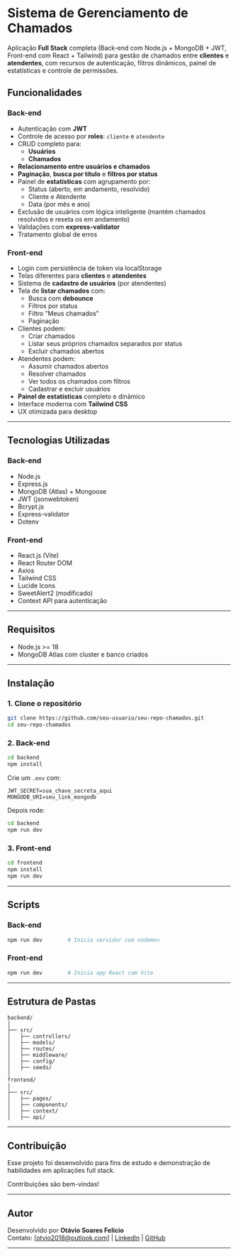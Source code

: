 
# Sistema de Gerenciamento de Chamados

Aplicação **Full Stack** completa (Back-end com Node.js + MongoDB + JWT, Front-end com React + Tailwind) para gestão de chamados entre **clientes** e **atendentes**, com recursos de autenticação, filtros dinâmicos, painel de estatísticas e controle de permissões.

## Funcionalidades

### **Back-end**
- Autenticação com **JWT**
- Controle de acesso por **roles**: `cliente` e `atendente`
- CRUD completo para:
  - **Usuários**
  - **Chamados**
- **Relacionamento entre usuários e chamados**
- **Paginação**, **busca por título** e **filtros por status**
- Painel de **estatísticas** com agrupamento por:
  - Status (aberto, em andamento, resolvido)
  - Cliente e Atendente
  - Data (por mês e ano)
- Exclusão de usuários com lógica inteligente (mantém chamados resolvidos e reseta os em andamento)
- Validações com **express-validator**
- Tratamento global de erros

### **Front-end**
- Login com persistência de token via localStorage
- Telas diferentes para **clientes** e **atendentes**
- Sistema de **cadastro de usuários** (por atendentes)
- Tela de **listar chamados** com:
  - Busca com **debounce**
  - Filtros por status
  - Filtro "Meus chamados"
  - Paginação
- Clientes podem:
  - Criar chamados
  - Listar seus próprios chamados separados por status
  - Excluir chamados abertos
- Atendentes podem:
  - Assumir chamados abertos
  - Resolver chamados
  - Ver todos os chamados com filtros
  - Cadastrar e excluir usuários
- **Painel de estatísticas** completo e dinâmico
- Interface moderna com **Tailwind CSS**
- UX otimizada para desktop

---

## Tecnologias Utilizadas

### Back-end
- Node.js
- Express.js
- MongoDB (Atlas) + Mongoose
- JWT (jsonwebtoken)
- Bcrypt.js
- Express-validator
- Dotenv

### Front-end
- React.js (Vite)
- React Router DOM
- Axios
- Tailwind CSS
- Lucide Icons
- SweetAlert2 (modificado)
- Context API para autenticação

---

## Requisitos

- Node.js >= 18
- MongoDB Atlas com cluster e banco criados

---

## Instalação

### 1. Clone o repositório

```bash
git clone https://github.com/seu-usuario/seu-repo-chamados.git
cd seu-repo-chamados
```

### 2. Back-end

```bash
cd backend
npm install
```

Crie um `.env` com:

```env
JWT_SECRET=sua_chave_secreta_aqui
MONGODB_URI=seu_link_mongodb
```

Depois rode:

```bash
cd backend
npm run dev
```

### 3. Front-end

```bash
cd frontend
npm install
npm run dev
```

---

## Scripts

### Back-end

```bash
npm run dev        # Inicia servidor com nodemon
```

### Front-end

```bash
npm run dev        # Inicia app React com Vite
```

---

## Estrutura de Pastas

```
backend/
│
├── src/
│   ├── controllers/
│   ├── models/
│   ├── routes/
│   ├── middleware/
│   ├── config/
│   ├── seeds/
│
frontend/
│
├── src/
│   ├── pages/
│   ├── components/
│   ├── context/
│   ├── api/
```

---


## Contribuição

Esse projeto foi desenvolvido para fins de estudo e demonstração de habilidades em aplicações full stack.

Contribuições são bem-vindas!

---

## Autor

Desenvolvido por **Otávio Soares Felicio**  
Contato: [otvio2018@outlook.com] | [LinkedIn](https://www.linkedin.com/in/otavio-soares-felicio/) | [GitHub](https://github.com/Otaviosoaresf)

---
